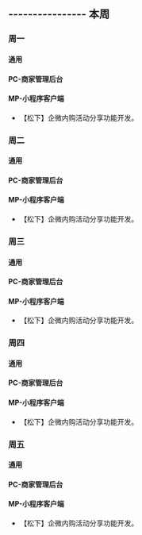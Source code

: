 ## ---------------- 本周

### 周一
#### 通用
#### PC-商家管理后台
#### MP-小程序客户端
* 【松下】企微内购活动分享功能开发。

### 周二
#### 通用
#### PC-商家管理后台
#### MP-小程序客户端
* 【松下】企微内购活动分享功能开发。

### 周三
#### 通用
#### PC-商家管理后台
#### MP-小程序客户端
* 【松下】企微内购活动分享功能开发。

### 周四
#### 通用
#### PC-商家管理后台
#### MP-小程序客户端
* 【松下】企微内购活动分享功能开发。

### 周五
#### 通用
#### PC-商家管理后台
#### MP-小程序客户端
* 【松下】企微内购活动分享功能开发。
